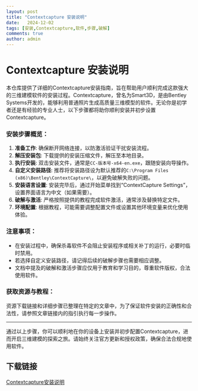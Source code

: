```yaml
---
layout: post
title: "Contextcapture 安装说明"
date:   2024-12-02
tags: [安装,Contextcapture,软件,步骤,破解]
comments: true
author: admin
---
```

# Contextcapture 安装说明

本仓库提供了详细的Contextcapture安装指南，旨在帮助用户顺利完成这款强大的三维建模软件的安装过程。Contextcapture，曾名为Smart3D，是由Bentley Systems开发的，能够利用普通照片生成高质量三维模型的软件。无论你是初学者还是有经验的专业人士，以下步骤都将助你顺利安装并初步设置Contextcapture。

### 安装步骤概览：

1. **准备工作**: 确保断开网络连接，以防激活验证干扰安装流程。
2. **解压安装包**: 下载提供的安装压缩文件，解压至本地目录。
3. **执行安装**: 双击安装文件，通常是`CC-版本号-x64-en.exe`，跟随安装向导操作。
4. **自定义安装路径**: 推荐将安装路径设为默认推荐的`C:\Program Files (x86)\Bentley\ContextCapture\`，以避免破解失败的问题。
5. **安装语言设置**: 安装完毕后，通过开始菜单找到“ContextCapture Settings”，设置界面语言为中文（如果需要）。
6. **破解与激活**: 严格按照提供的教程完成软件激活，通常涉及替换特定文件。
7. **环境配置**: 根据教程，可能需要调整配置文件或设置其他环境变量来优化使用体验。

### 注意事项：

- 在安装过程中，确保杀毒软件不会阻止安装程序或相关补丁的运行，必要时临时禁用。
- 若选择自定义安装路径，请记得后续的破解步骤也需要相应调整。
- 文档中提及的破解和激活步骤应仅用于教育和学习目的，尊重软件版权，合法使用软件。

### 获取资源与教程：

资源下载链接和详细步骤已整理在特定的文章中，为了保证软件安装的正确性和合法性，请参照文章链接内的指引执行每一步操作。

---

通过以上步骤，你可以顺利地在你的设备上安装并初步配置Contextcapture，进而开启三维建模的探索之旅。请始终关注官方更新和授权政策，确保合法合规地使用软件。

## 下载链接

[Contextcapture安装说明](https://pan.quark.cn/s/df319999aa08)